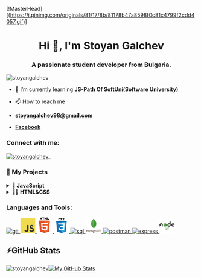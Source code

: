 [!MasterHead][(https://i.pinimg.com/originals/81/17/8b/81178b47a8598f0c81c4799f2cdd4057.gif)]
<h1 align="center">Hi 👋, I'm Stoyan Galchev</h1>
<h3 align="center">A passionate student developer from Bulgaria.</h3>


<p align="left"> <img src="https://komarev.com/ghpvc/?username=stoyangalchev&label=Profile%20views&color=0e75b6&style=flat" alt="stoyangalchev" /> </p>



- 🌱 I’m currently learning **JS-Path Of SoftUni(Software University)**

- 📫 How to reach me
- **stoyangalchev98@gmail.com**
- **<a href="https://www.facebook.com/profile.php?id=100072948002810">Facebook</a>**

<h3 align="left">Connect with me:</h3>
<p align="left">
<a href="https://instagram.com/stoyan_galchev" target="blank"><img align="center" src="https://raw.githubusercontent.com/rahuldkjain/github-profile-readme-generator/master/src/images/icons/Social/instagram.svg" alt="stoyangalchev_" height="30" width="40" /></a>
</p>

### 🔑 My Projects

<details><summary><b>👾  JavaScript</b></summary>
   <ul>
   <li><a href="https://stoyangalchev.github.io/Slider/">Slider</a></li>
   <li><a href="https://stoyangalchev.github.io/Simple-Timer/">Timer</a></li>
   <li><a href="https://stoyangalchev.github.io/Aim-Game/">Aim Game</a></li>
   <li><a href="https://stoyangalchev.github.io/To-Do-List/">To Do List</a></li>
   <li><a href="https://stoyangalchev.github.io/Gallery-Of-Cards/">To Do List</a></li>
  </ul>
</details>

<details><summary><b>👨‍🚀  HTML&CSS</b></summary>
   <ul>
    <li><a href="https://stoyangalchev.github.io/Simple-Page/">The landing page</a></li>
  </ul>
</details>

<h3 align="left">Languages and Tools:</h3>
<p align="left"> 
<a href="https://git-scm.com/" target="_blank" rel="noreferrer"> <img src="https://www.vectorlogo.zone/logos/git-scm/git-scm-icon.svg" alt="git" width="40" height="40"/> </a>
<a href="https://developer.mozilla.org/en-US/docs/Web/JavaScript" target="_blank" rel="noreferrer"> <img src="https://raw.githubusercontent.com/devicons/devicon/master/icons/javascript/javascript-original.svg" alt="javascript" width="40" height="40"/> </a>
<a href="https://www.w3schools.com/html/default.asp" target="_blank" rel="noreferrer"> <img src="https://raw.githubusercontent.com/devicons/devicon/master/icons/html5/html5-original-wordmark.svg" alt="html5" width="42" height="42"</a>
<a href="https://www.w3schools.com/css/" target="_blank" rel="noreferrer"> <img src="https://raw.githubusercontent.com/devicons/devicon/master/icons/css3/css3-original-wordmark.svg" alt="css3" width="40" height="40"/> </a>
 <a href="https://www.w3schools.com/sql/" target="_blank" rel="noreferrer"> <img src="https://encrypted-tbn0.gstatic.com/images?q=tbn:ANd9GcRBxhU4RqoiVoG_YoNSrRL-LziKx2k3wxoINw&usqp=CAU" alt="sql" width="44" height="40"/> </a>
 <a href="https://www.w3schools.com/mongodb/" target="_blank" rel="noreferrer"> <img src="https://raw.githubusercontent.com/devicons/devicon/master/icons/mongodb/mongodb-original-wordmark.svg" alt="mongoDB" width="43" height="40"/> </a> 
 <a href="https://postman.com" target="_blank" rel="noreferrer"> <img src="https://www.vectorlogo.zone/logos/getpostman/getpostman-icon.svg" alt="postman" width="40" height="40"/>
 <a href="https://expressjs.com" target="_blank" rel="noreferrer"> <img src="https://encrypted-tbn0.gstatic.com/images?q=tbn:ANd9GcQJjRaacsTDFm43ayIUe1aWljouSzB1aJCrnjvZS3pcW0zYj2hK" alt="express" width="40" height="40"/> </a>
 <a href="https://nodejs.org" target="_blank" rel="noreferrer"> <img src="https://raw.githubusercontent.com/devicons/devicon/master/icons/nodejs/nodejs-original-wordmark.svg" alt="nodejs" width="40" height="40"/> </a>
  
 </p> 
  
## ⚡GitHub Stats
  <p><img align="left" src="https://github-readme-stats.vercel.app/api/top-langs?username=stoyangalchev&show_icons=true&locale=en&layout=compact&theme=github_dark&hide_border=true" alt="stoyangalchev" /></p>

  <a href="https://github.com/stoyangalchev">
  <img height="180em" alt="My GitHub Stats" src="https://github-readme-stats.vercel.app/api?username=stoyangalchev&show_icons=true&bg_color=00000000&hide_border=true&text_color=9D00FF&count_private=true&include_all_commits=true" [![Top Langs](https://github-readme-stats.vercel.app/api/top-langs/?username=stoyangalchev)](https://github.com/stoyangalchev/github-readme-stats)/>
</a>


